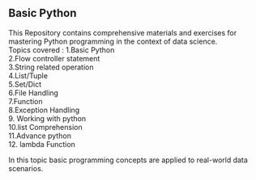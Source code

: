 ## Basic Python
This Repository contains comprehensive materials and exercises for mastering Python programming in the context of data science.  <br />
Topics covered :
1.Basic Python <br />
2.Flow controller statement <br />
3.String related operation <br />
4.List/Tuple <br />
5.Set/Dict <br />
6.File Handling <br />
7.Function <br />
8.Exception Handling <br />
9. Working with python <br />
10.list Comprehension <br />
11.Advance python <br />
12. lambda Function <br />

In this topic basic programming concepts are applied to real-world data scenarios.
